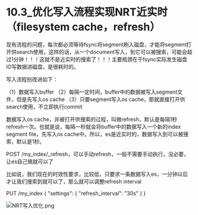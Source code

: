 # 10.3_优化写入流程实现NRT近实时（filesystem cache，refresh）

现有流程的问题，每次都必须等待fsync将segment刷入磁盘，才能将segment打开供search使用，这样的话，从一个document写入，到它可以被搜索，可能会超过1分钟！！！这就不是近实时的搜索了！！！主要瓶颈在于fsync实际发生磁盘IO写数据进磁盘，是很耗时的。

写入流程别改进如下：

（1）数据写入buffer
（2）每隔一定时间，buffer中的数据被写入segment文件，但是先写入os cache
（3）只要segment写入os cache，那就直接打开供search使用，不立即执行commit

数据写入os cache，并被打开供搜索的过程，叫做refresh，默认是每隔1秒refresh一次。也就是说，每隔一秒就会将buffer中的数据写入一个新的index segment file，先写入os cache中。所以，es是近实时的，数据写入到可以被搜索，默认是1秒。

POST /my_index/_refresh，可以手动refresh，一般不需要手动执行，没必要，让es自己搞就可以了

比如说，我们现在的时效性要求，比较低，只要求一条数据写入es，一分钟以后才让我们搜索到就可以了，那么就可以调整refresh interval

PUT /my_index
{
  "settings": {
    "refresh_interval": "30s" 
  }
}

![NRT写入优化.png](/assets/NRT写入优化.png)